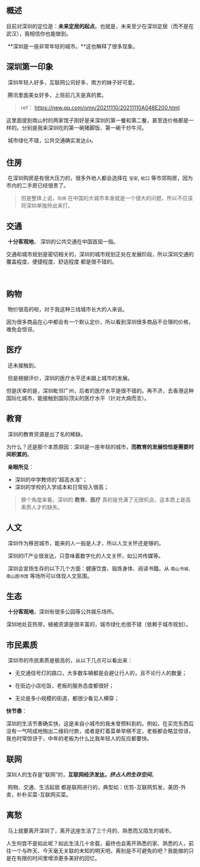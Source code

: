## 概述

​	目前对深圳的定位是：**未来定居的起点**。也就是，未来至少在深圳定居（而不是在武汉），我相信你也能做到。

​	**深圳是一座非常年轻的城市。**这也解释了很多现象。



## 深圳第一印象

​	深圳年轻人好多，互联网公司好多，南方的妹子好可爱。

​	腾讯里面美女好多，上班前几天是真的累。

> ref： https://new.qq.com/omn/20211110/20211110A048E200.html

​	这里面提到南山村的两家馆子刚好是来深圳的第一餐和第二餐，甚至连价格都是一样的。分别是我来深圳吃的第一碗猪脚饭、第一碗干炒牛河。

​	城市绿化不错，公共交通确实发达👍。



## 住房

​	在深圳购房是有很大压力的，很多外地人都会选择在 `宝安`, `蛇口` 等市郊购房，因为市内的二手房已经很贵了。

> 但是整体上说，`购房` 在中国的大城市本身就是一个很大的问题，所以不应该将深圳单独拎出来打。



## 交通

​	**十分客观地**， 深圳的公共交通在中国首屈一指。

​	交通和城市规划是密切相关的，深圳的城市规划正处在发展阶段，所以深圳交通的 覆盖程度、便捷程度、舒适程度 都是很不错的。

​	

## 购物

​	物价很高的啦，对于我这种三线城市长大的人来说。

​	因为很多商品在心中都会有一个默认定价，所以看到深圳很多商品不合理的价格，难免会惊讶。



## 医疗

​	还未接触到。

​	但是根据评价，深圳的医疗水平还未跟上城市的发展。

​	但是庆幸的是，深圳毗邻广州，后者的医疗水平是很不错的。再不济，去香港这种国际化城市，能接触到国际顶尖的医疗水平（针对大病而言）。



## 教育

​	深圳的教育资源是出了名的稀缺。

​	为什么？还是那个本质原因：深圳是一座年轻的城市，**而教育的发展恰恰是需要时间积累的**。

​	**亲眼所见**：

- 深圳的中学教师的“超高水准“；
- 深圳的学校的入学成本和日常投入很高；



> 换个角度来看，深圳的 **教育、医疗** 真的是充满了无限机会，这本质上是高素质人才的缺失。





## 人文

​	深圳作为移民城市，能来的人一般是人才，所以人文关怀还是够的。

​	深圳的IT产业很发达，只意味着数字化的人文关怀，如公共传媒等。

​	深圳会宣扬生存的以下几个方面：健康饮食、锻炼身体、阅读书籍。从 `南山书城、南山图书馆` 等场所可以体现人文氛围。



## 生态

​	**十分客观地**，深圳有很多公园等公共娱乐场所。

​	深圳地处亚热带，植被资源是很丰富的，城市绿化也很不错（依赖于城市规划）。



## 市民素质

​	深圳市的市民素质是极高的，从以下几点可以看出来：

- 无交通信号灯的路口，大多数车辆都是会避让行人的，且不论行人的数量；

- 在街边小店吃饭，老板的服务态度都很好；
- 无论是多小规模的街道，都很少看见人横穿；



**快节奏**：

​	深圳的生活节奏确实快，这是来自小城市的我未曾预料到的。例如，在买完东西后没有一气呵成地掏出二维码付款，或者是盯着菜单举棋不定，老板都会略显惊讶。我也时常惊讶于，中年的老板为什么比我年轻人的反应都要快。



## 联网

​	深圳人的生存是“联网”的，**互联网经济发达，*挤占人的生存空间***。

​	购物、交通、生活起居 都是联网进行的，典型如：优剪-互联网剪发，美团-外卖，朴朴买菜-互联网买菜。





## 离愁

​	马上就要离开深圳了，离开这座生活了三个月的、熟悉而又陌生的城市。

​	人生何尝不是如此呢？如此生活几十余载，最终也会离开熟悉的家、熟悉的人，前往一个与昨天、今天毫无关联的未知的明天吧。离别是不可避免的吧？我能做的只是在有限的时间里增添更多美好的回忆。
